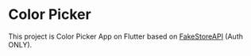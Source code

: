 # Color Picker

This project is Color Picker App on Flutter based on [FakeStoreAPI](https://fakestoreapi.com/docs) (Auth ONLY).
